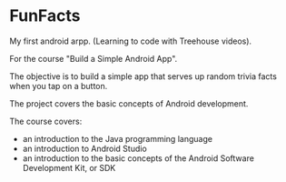 # FunFacts
My first android arpp. (Learning to code with Treehouse videos).

For the course "Build a Simple Android App".

The objective is to build a simple app that serves up random trivia facts when you tap on a button. 

The project covers the basic concepts of Android development. 

The course  covers:
- an introduction to the Java programming language 
- an introduction to Android Studio
- an introduction to the basic concepts of the Android Software Development Kit, or SDK


